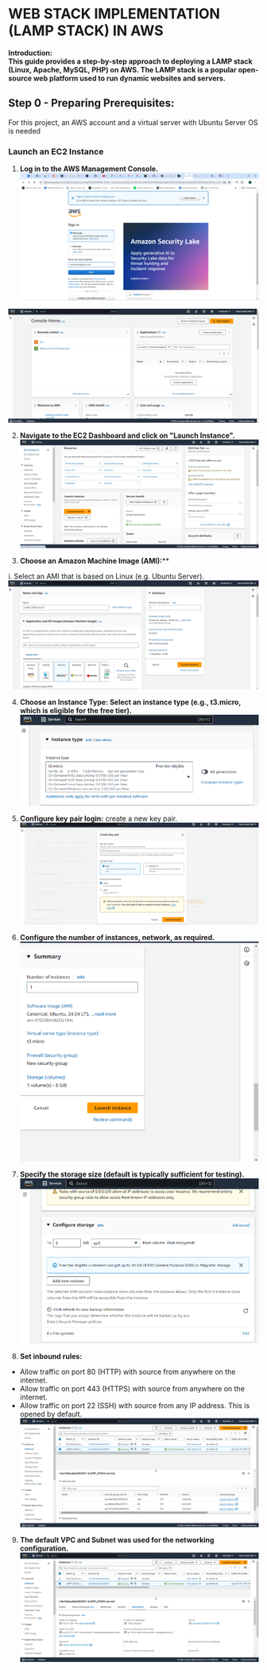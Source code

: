 # **WEB STACK IMPLEMENTATION (LAMP STACK) IN AWS**

**Introduction: <br/>
This guide provides a step-by-step approach to deploying a LAMP stack (Linux, Apache, MySQL, PHP) on AWS. The LAMP stack is a popular open-source web platform used to run dynamic websites and servers.** <br/> 

## **Step 0 - Preparing Prerequisites:** <br/>
For this project, an AWS account and a virtual server with Ubuntu Server OS is needed


### Launch an EC2 Instance  
1. **Log in to the AWS Management Console.**<br/>
![Login page](./images/Screenshot%202024-05-22%20171732.png)

![](./images/Screenshot%202024-05-22%20180009.png)

2. **Navigate to the EC2 Dashboard and click on "Launch Instance".**
![](./images/Screenshot%202024-05-22%20180548.png)


3. **Choose an Amazon Machine Image (AMI):****

i.  Select an AMI that is based on Linux (e.g. Ubuntu Server).
![](./images/Screenshot%202024-05-22%20182017.png)

4. **Choose an Instance Type:
 Select an instance type (e.g., t3.micro, which is eligible for the free tier).**  
![](./images/Screenshot%202024-05-22%20182725.png)

5. **Configure key pair login:**
create a new key pair.
![](./images/Screenshot%202024-05-22%20183805.png)

6. **Configure the number of instances, network, as required.**
![](./images/Screenshot%202024-05-22%20185906.png)


7. **Specify the storage size (default is typically sufficient for testing).**
![](./images/Screenshot%202024-05-22%20185801.png)

8. **Set inbound rules:**
- Allow traffic on port 80 (HTTP) with source from anywhere on the internet.
- Allow traffic on port 443 (HTTPS) with source from anywhere on the internet.
- Allow traffic on port 22 (SSH) with source from any IP address. This is opened by default.
![](./images/Screenshot%202024-05-22%20191732.png)

9. **The default VPC and Subnet was used for the networking configuration.**
![](./images/Screenshot%202024-05-22%20192314.png)